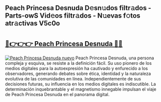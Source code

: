 ## Peach Princesa Desnuda D𝚎sn𝚞dos filtr𝚊dos - Parts-owS Vid𝚎os filtr𝚊dos - N𝚞evas f𝚘tos atr𝚊ctivas V5c0o

# <h2><a href="http://mb3vn6z.tromn.icu/?c=Peach+Princesa+Desnuda">🔗👉👉👉 Peach Princesa Desnuda 🔗🔗</a></h2>

[![Peach Princesa Desnuda nuevo](https://i.imgur.com/pEAQMta.gif)](http://mb3vn6z.tromn.icu/?c=Peach+Princesa+Desnuda)
Peach Princesa Desnuda, una persona compleja y esquiva, se resiste a la definición fácil. Su uso pionero de los medios digitales para la autoexpresión ha cautivado y enfurecido a los observadores, generando debates sobre ética, identidad y la naturaleza evolutiva de las comunidades en línea. Independientemente de sus decisiones futuras, su influencia en los medios digitales es indiscutible. La determinación inquebrantable y el magnetismo innegable impulsan el viaje de Peach Princesa Desnuda en el panorama digital.
